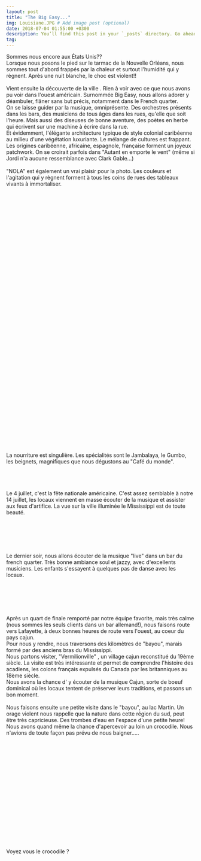 ```yaml
---
layout: post
title: "The Big Easy..."
img: Louisiane.JPG # Add image post (optional)
date: 2018-07-04 01:55:00 +0300
description: You’ll find this post in your `_posts` directory. Go ahead and edit it and re-build the site to see your changes. # Add post description (optional)
tag: 
---
```

<p> 
Sommes nous encore aux États Unis??<br/>
Lorsque nous posons le pied sur le tarmac de la Nouvelle Orléans, 
nous sommes tout d'abord frappés par la chaleur et surtout l'humidité 
qui y règnent.
Après une nuit blanche, le choc est violent!!<br/><br/>
Vient ensuite la découverte de la ville . Rien à voir avec ce que nous avons 
pu voir dans l'ouest américain. Surnommée Big Easy, nous allons adorer y déambuler,
 flâner sans but précis, notamment dans le French quarter.<br/>
On se laisse guider par la musique, omniprésente. Des orchestres présents
 dans les bars, des musiciens de tous âges dans les rues, qu'elle que soit l'heure.
   Mais aussi des diseuses de bonne aventure, des poètes en herbe qui écrivent 
  sur une machine à écrire dans la rue.<br/>
Et évidemment, l'élégante architecture typique de style colonial caribéenne 
au milieu d'une végétation luxuriante.
Le mélange de cultures est frappant. Les origines caribéenne, africaine, espagnole, française  forment un joyeux patchwork.
On se croirait parfois dans "Autant en emporte le vent" (même si Jordi n'a aucune ressemblance avec Clark Gable...)
<br/><br/>
"NOLA" est également  un vrai plaisir pour la photo.  Les couleurs et l'agitation qui y règnent forment à tous les coins de rues des tableaux vivants à  immortaliser.

<img class="" src="{{site.baseurl}}/assets/img/Louisiane/P1.JPG" alt=""><br/><br/><br/>
<img class="" src="{{site.baseurl}}/assets/img/Louisiane/P2.JPG" alt=""><br/><br/><br/>
<img class="Rot270" src="{{site.baseurl}}/assets/img/Louisiane/P3.JPG" alt=""><br/><br/><br/>
<img class="" src="{{site.baseurl}}/assets/img/Louisiane/P4.JPG" alt=""><br/><br/><br/>
<img class="" src="{{site.baseurl}}/assets/img/Louisiane/P5.JPG" alt=""><br/><br/><br/>
<img class="Rot270" src="{{site.baseurl}}/assets/img/Louisiane/P6.JPG" alt=""><br/><br/><br/>
<img class="" src="{{site.baseurl}}/assets/img/Louisiane/P7.JPG" alt=""><br/><br/><br/>
<img class="" src="{{site.baseurl}}/assets/img/Louisiane/P8.JPG" alt=""><br/><br/><br/>
<img class="Rot270" src="{{site.baseurl}}/assets/img/Louisiane/P9.JPG" alt=""><br/><br/><br/>
<img class="" src="{{site.baseurl}}/assets/img/Louisiane/P10.JPG" alt=""><br/><br/><br/>
<img class="" src="{{site.baseurl}}/assets/img/Louisiane/P11.JPG" alt=""><br/><br/><br/><br/><br/>
<img class="Rot270" src="{{site.baseurl}}/assets/img/Louisiane/P12.JPG" alt=""><br/><br/><br/><br/><br/>
<img class="" src="{{site.baseurl}}/assets/img/Louisiane/P13.JPG" alt=""><br/><br/><br/>
<img class="" src="{{site.baseurl}}/assets/img/Louisiane/P14.JPG" alt=""><br/><br/><br/>
<img class="" src="{{site.baseurl}}/assets/img/Louisiane/P15.JPG" alt=""><br/><br/><br/>
<img class="Rot270" src="{{site.baseurl}}/assets/img/Louisiane/P20.JPG" alt=""><br/><br/><br/>
<img class="" src="{{site.baseurl}}/assets/img/Louisiane/P21.JPG" alt=""><br/><br/><br/>
<img class="" src="{{site.baseurl}}/assets/img/Louisiane/P24.JPG" alt=""><br/><br/><br/>

La nourriture est singulière. Les spécialités sont le Jambalaya, le Gumbo, les beignets, magnifiques que nous dégustons au "Café du monde".
<br/><br/>
<img class="" src="{{site.baseurl}}/assets/img/Louisiane/P16.JPG" alt=""><br/><br/><br/>
<img class="" src="{{site.baseurl}}/assets/img/Louisiane/P17.JPG" alt="">
<br/><br/>
Le 4 juillet, c'est la fête nationale américaine. C'est assez semblable à notre 14 juillet, les locaux viennent en masse écouter de la musique et assister aux feux d'artifice. La vue sur la ville illuminée le Mississippi est de toute beauté.
<br/><br/>
<img class="" src="{{site.baseurl}}/assets/img/Louisiane/P18.JPG" alt=""><br/><br/><br/>
<img class="" src="{{site.baseurl}}/assets/img/Louisiane/P19.JPG" alt=""><br/><br/><br/>

Le dernier soir, nous allons écouter de la musique "live" dans un bar du french quarter. Très bonne ambiance soul et jazzy, avec d'excellents musiciens. Les enfants s'essayent à quelques pas de danse avec les locaux.
<br/><br/>
<img class="" src="{{site.baseurl}}/assets/img/Louisiane/P22.JPG" alt=""><br/><br/><br/>
<img class="" src="{{site.baseurl}}/assets/img/Louisiane/P23.JPG" alt=""><br/><br/><br/>

Après un quart de finale remporté par notre équipe favorite, mais très calme 
(nous sommes les seuls clients dans un bar allemand!), 
nous faisons route vers Lafayette, à deux bonnes heures de route vers l'ouest, 
au coeur du pays cajun.<br/>
Pour nous y rendre, nous traversons des kilomètres de "bayou", 
marais formé par des anciens bras du Mississippi.<br/>
Nous partons visiter, "Vermilionville" , un village cajun reconstitué 
du 19ème siècle. La visite est très intéressante et permet de comprendre
 l'histoire des acadiens, les colons français expulsés du Canada par 
 les britanniques au 18ème siècle.<br/>
Nous avons la chance d' y écouter de la musique Cajun, sorte de boeuf dominical où les locaux tentent  de préserver leurs traditions, et passons un bon moment.
<br/><br/>
Nous faisons ensuite une petite visite dans le "bayou", au lac Martin. Un orage violent nous rappelle que la nature dans cette région du sud, peut être très capricieuse. Des trombes d'eau en l'espace d'une petite heure!
Nous avons quand même la chance d'apercevoir au loin un crocodile. Nous n'avions de toute façon pas prévu de nous baigner.....


</p>
<br/><br/>
<img class="" src="{{site.baseurl}}/assets/img/Louisiane/P25.JPG" alt=""><br/><br/><br/>
<img class="" src="{{site.baseurl}}/assets/img/Louisiane/P27.JPG" alt=""><br/><br/><br/>
<img class="" src="{{site.baseurl}}/assets/img/Louisiane/P28.JPG" alt=""><br/><br/><br/>
<img class="" src="{{site.baseurl}}/assets/img/Louisiane/P29.JPG" alt=""><br/><br/><br/>
<img class="Rot270" src="{{site.baseurl}}/assets/img/Louisiane/P30.JPG" alt=""><br/><br/><br/>
<img class="" src="{{site.baseurl}}/assets/img/Louisiane/P31.JPG" alt=""><br/><br/><br/>
<img class="" src="{{site.baseurl}}/assets/img/Louisiane/P32.JPG" alt=""><br/><br/><br/>
<p>Voyez vous le crocodile ?</p>
<img class="" src="{{site.baseurl}}/assets/img/Louisiane/P26.JPG" alt=""><br/><br/><br/>

<img class="" src="{{site.baseurl}}/assets/img/Louisiane/P33.JPG" alt=""><br/><br/><br/>
<img class="Rot270" src="{{site.baseurl}}/assets/img/Louisiane/P34.JPG" alt=""><br/><br/><br/>
<img class="" src="{{site.baseurl}}/assets/img/Louisiane/P35.JPG" alt=""><br/><br/><br/>

